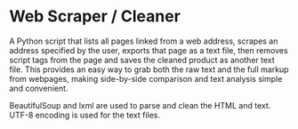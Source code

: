 # Web Scraper / Cleaner
A Python script that lists all pages linked from a web address, scrapes an address specified by the user, exports that page as a text file, then removes script tags from the page and saves the cleaned product as another text file. This provides an easy way to grab both the raw text and the full markup from webpages, making side-by-side comparison and text analysis simple and convenient.

BeautifulSoup and lxml are used to parse and clean the HTML and text. UTF-8 encoding is used for the text files.

